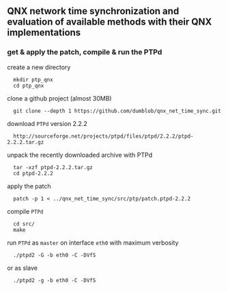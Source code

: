 QNX network time synchronization and evaluation of available methods with their QNX implementations
--------

### get & apply the patch, compile & run the PTPd

create a new directory
~~~~~~
  mkdir ptp_qnx
  cd ptp_qnx
~~~~~~
clone a github project (almost 30MB)
~~~~~~
  git clone --depth 1 https://github.com/dumblob/qnx_net_time_sync.git
~~~~~~
download `PTPd` version 2.2.2
~~~~~~
  http://sourceforge.net/projects/ptpd/files/ptpd/2.2.2/ptpd-2.2.2.tar.gz
~~~~~~
unpack the recently downloaded archive with PTPd
~~~~~~
  tar -xzf ptpd-2.2.2.tar.gz
  cd ptpd-2.2.2
~~~~~~
apply the patch
~~~~~~
  patch -p 1 < ../qnx_net_time_sync/src/ptp/patch.ptpd-2.2.2
~~~~~~
compile `PTPd`
~~~~~~
  cd src/
  make
~~~~~~
run `PTPd` as `master` on interface `eth0` with maximum verbosity
~~~~~~
  ./ptpd2 -G -b eth0 -C -DVfS
~~~~~~
or as slave
~~~~~~
  ./ptpd2 -g -b eth0 -C -DVfS
~~~~~~
